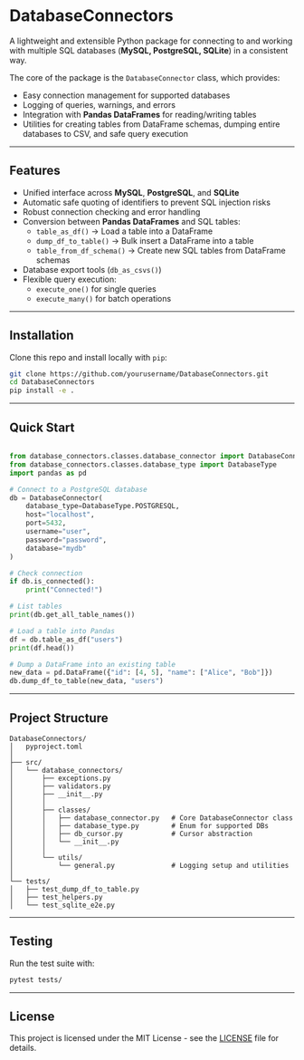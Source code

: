 # DatabaseConnectors

A lightweight and extensible Python package for connecting to and working with multiple SQL databases (**MySQL, PostgreSQL, SQLite**) in a consistent way.  

The core of the package is the `DatabaseConnector` class, which provides:

- Easy connection management for supported databases  
- Logging of queries, warnings, and errors  
- Integration with **Pandas DataFrames** for reading/writing tables  
- Utilities for creating tables from DataFrame schemas, dumping entire databases to CSV, and safe query execution  

---

## Features

- Unified interface across **MySQL**, **PostgreSQL**, and **SQLite**  
- Automatic safe quoting of identifiers to prevent SQL injection risks  
- Robust connection checking and error handling  
- Conversion between **Pandas DataFrames** and SQL tables:
  - `table_as_df()` → Load a table into a DataFrame  
  - `dump_df_to_table()` → Bulk insert a DataFrame into a table  
  - `table_from_df_schema()` → Create new SQL tables from DataFrame schemas  
- Database export tools (`db_as_csvs()`)  
- Flexible query execution:
  - `execute_one()` for single queries  
  - `execute_many()` for batch operations  

---

## Installation

Clone this repo and install locally with `pip`:

```bash
git clone https://github.com/yourusername/DatabaseConnectors.git
cd DatabaseConnectors
pip install -e .
```

---

## Quick Start

```python

from database_connectors.classes.database_connector import DatabaseConnector
from database_connectors.classes.database_type import DatabaseType
import pandas as pd

# Connect to a PostgreSQL database
db = DatabaseConnector(
    database_type=DatabaseType.POSTGRESQL,
    host="localhost",
    port=5432,
    username="user",
    password="password",
    database="mydb"
)

# Check connection
if db.is_connected():
    print("Connected!")

# List tables
print(db.get_all_table_names())

# Load a table into Pandas
df = db.table_as_df("users")
print(df.head())

# Dump a DataFrame into an existing table
new_data = pd.DataFrame({"id": [4, 5], "name": ["Alice", "Bob"]})
db.dump_df_to_table(new_data, "users")

```

---

## Project Structure

```
DatabaseConnectors/
│   pyproject.toml
│
├── src/
│   └── database_connectors/
│       ├── exceptions.py
│       ├── validators.py
│       ├── __init__.py
│       │
│       ├── classes/
│       │   ├── database_connector.py   # Core DatabaseConnector class
│       │   ├── database_type.py        # Enum for supported DBs
│       │   ├── db_cursor.py            # Cursor abstraction
│       │   └── __init__.py
│       │
│       └── utils/
│           └── general.py              # Logging setup and utilities
│
└── tests/
│   ├── test_dump_df_to_table.py
│   ├── test_helpers.py
│   └── test_sqlite_e2e.py 
```

---

## Testing 

Run the test suite with: 

```bash
pytest tests/
```

--- 

## License

This project is licensed under the MIT License - see the [LICENSE](LICENSE) file for details.

